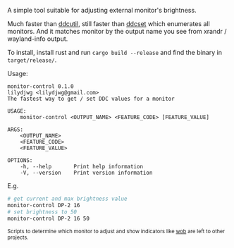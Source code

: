 A simple tool suitable for adjusting external monitor's brightness.

Much faster than [ddcutil](https://github.com/rockowitz/ddcutil), still faster than [ddcset](https://github.com/arcnmx/ddcset-rs) which enumerates all monitors. And it matches monitor by the output name you see from xrandr / wayland-info output.

To install, install rust and run `cargo build --release` and find the binary in `target/release/`.

Usage:

```
monitor-control 0.1.0
lilydjwg <lilydjwg@gmail.com>
The fastest way to get / set DDC values for a monitor

USAGE:
    monitor-control <OUTPUT_NAME> <FEATURE_CODE> [FEATURE_VALUE]

ARGS:
    <OUTPUT_NAME>      
    <FEATURE_CODE>     
    <FEATURE_VALUE>    

OPTIONS:
    -h, --help       Print help information
    -V, --version    Print version information
```

E.g.

```sh
# get current and max brightness value
monitor-control DP-2 16
# set brightness to 50
monitor-control DP-2 16 50
```

<small>Scripts to determine which monitor to adjust and show indicators like [wob](https://github.com/francma/wob) are left to other projects.</small>
